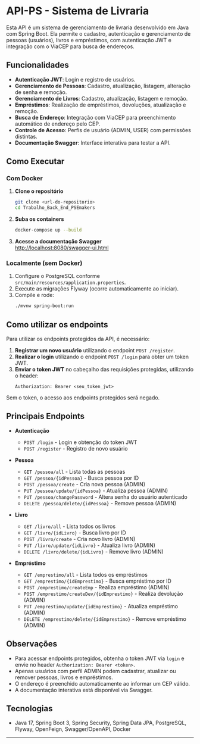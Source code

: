 # API-PS - Sistema de Livraria

Esta API é um sistema de gerenciamento de livraria desenvolvido em Java com Spring Boot. Ela permite o cadastro, autenticação e gerenciamento de pessoas (usuários), livros e empréstimos, com autenticação JWT e integração com o ViaCEP para busca de endereços.

## Funcionalidades

- **Autenticação JWT**: Login e registro de usuários.
- **Gerenciamento de Pessoas**: Cadastro, atualização, listagem, alteração de senha e remoção.
- **Gerenciamento de Livros**: Cadastro, atualização, listagem e remoção.
- **Empréstimos**: Realização de empréstimos, devoluções, atualização e remoção.
- **Busca de Endereço**: Integração com ViaCEP para preenchimento automático de endereço pelo CEP.
- **Controle de Acesso**: Perfis de usuário (ADMIN, USER) com permissões distintas.
- **Documentação Swagger**: Interface interativa para testar a API.

## Como Executar

### Com Docker

1. **Clone o repositório**  
   ```sh
   git clone <url-do-repositorio>
   cd Trabalho_Back_End_PSEmakers
   ```

2. **Suba os containers**  
   ```sh
   docker-compose up --build
   ```

3. **Acesse a documentação Swagger**  
   [http://localhost:8080/swagger-ui.html](http://localhost:8080/swagger-ui.html)

### Localmente (sem Docker)

1. Configure o PostgreSQL conforme `src/main/resources/application.properties`.
2. Execute as migrações Flyway (ocorre automaticamente ao iniciar).
3. Compile e rode:
   ```sh
   ./mvnw spring-boot:run
   ```

## Como utilizar os endpoints

Para utilizar os endpoints protegidos da API, é necessário:

1. **Registrar um novo usuário** utilizando o endpoint `POST /register`.
2. **Realizar o login** utilizando o endpoint `POST /login` para obter um token JWT.
3. **Enviar o token JWT** no cabeçalho das requisições protegidas, utilizando o header:  
   ```
   Authorization: Bearer <seu_token_jwt>
   ```

Sem o token, o acesso aos endpoints protegidos será negado.

## Principais Endpoints

- **Autenticação**
  - `POST /login` - Login e obtenção do token JWT
  - `POST /register` - Registro de novo usuário

- **Pessoa**
  - `GET /pessoa/all` - Lista todas as pessoas
  - `GET /pessoa/{idPessoa}` - Busca pessoa por ID
  - `POST /pessoa/create` - Cria nova pessoa (ADMIN)
  - `PUT /pessoa/update/{idPessoa}` - Atualiza pessoa (ADMIN)
  - `PUT /pessoa/changePassword` - Altera senha do usuário autenticado
  - `DELETE /pessoa/delete/{idPessoa}` - Remove pessoa (ADMIN)

- **Livro**
  - `GET /livro/all` - Lista todos os livros
  - `GET /livro/{idLivro}` - Busca livro por ID
  - `POST /livro/create` - Cria novo livro (ADMIN)
  - `PUT /livro/update/{idLivro}` - Atualiza livro (ADMIN)
  - `DELETE /livro/delete/{idLivro}` - Remove livro (ADMIN)

- **Empréstimo**
  - `GET /emprestimo/all` - Lista todos os empréstimos
  - `GET /emprestimo/{idEmprestimo}` - Busca empréstimo por ID
  - `POST /emprestimo/createEmp` - Realiza empréstimo (ADMIN)
  - `POST /emprestimo/createDev/{idEmprestimo}` - Realiza devolução (ADMIN)
  - `PUT /emprestimo/update/{idEmprestimo}` - Atualiza empréstimo (ADMIN)
  - `DELETE /emprestimo/delete/{idEmprestimo}` - Remove empréstimo (ADMIN)

## Observações

- Para acessar endpoints protegidos, obtenha o token JWT via `login` e envie no header `Authorization: Bearer <token>`.
- Apenas usuários com perfil ADMIN podem cadastrar, atualizar ou remover pessoas, livros e empréstimos.
- O endereço é preenchido automaticamente ao informar um CEP válido.
- A documentação interativa está disponível via Swagger.

## Tecnologias

- Java 17, Spring Boot 3, Spring Security, Spring Data JPA, PostgreSQL, Flyway, OpenFeign, Swagger/OpenAPI, Docker

---